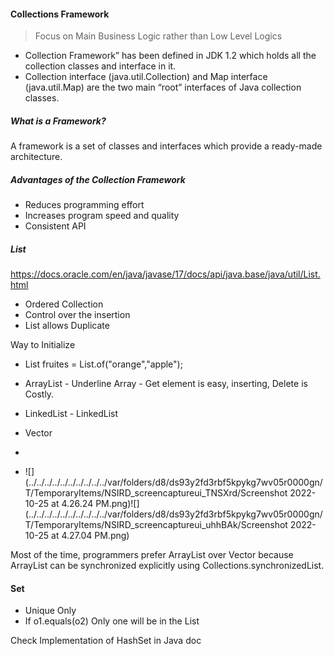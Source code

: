#### Collections Framework
> Focus on Main Business  Logic rather than Low Level Logics

- Collection Framework” has been defined in JDK 1.2 which holds all the collection classes and interface in it.
- Collection interface (java.util.Collection) and Map interface (java.util.Map) are the two main “root” interfaces of Java collection classes.

##### What is a Framework?

A framework is a set of classes and interfaces which provide a ready-made architecture.

##### Advantages of the Collection Framework

- Reduces programming effort
- Increases program speed and quality
- Consistent API


##### List
https://docs.oracle.com/en/java/javase/17/docs/api/java.base/java/util/List.html

* Ordered Collection
* Control over the insertion
* List allows Duplicate

Way to Initialize
- List<String> fruites = List.of("orange","apple");

- ArrayList - Underline Array - Get element is easy, inserting, Delete is Costly.
- LinkedList - LinkedList
- Vector
- 
- ![](../../../../../../../../../../var/folders/d8/ds93y2fd3rbf5kpykg7wv05r0000gn/T/TemporaryItems/NSIRD_screencaptureui_TNSXrd/Screenshot 2022-10-25 at 4.26.24 PM.png)![](../../../../../../../../../../var/folders/d8/ds93y2fd3rbf5kpykg7wv05r0000gn/T/TemporaryItems/NSIRD_screencaptureui_uhhBAk/Screenshot 2022-10-25 at 4.27.04 PM.png)

Most of the time, programmers prefer ArrayList over Vector because ArrayList can be synchronized explicitly using Collections.synchronizedList.



#### Set

- Unique Only
- If o1.equals(o2) Only one will be in the List

Check Implementation of HashSet in Java doc
